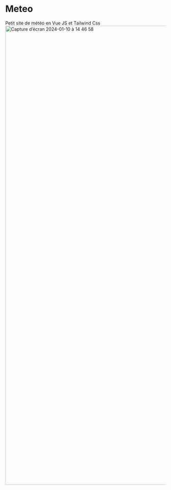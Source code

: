 # Meteo
Petit site de météo en Vue JS et Tailwind Css
<img width="1439" alt="Capture d’écran 2024-01-10 à 14 46 58" src="https://github.com/charlotternt/M-t-o/assets/93882277/ce48fd5b-a196-4032-ad82-5ce56b2f30b1">
